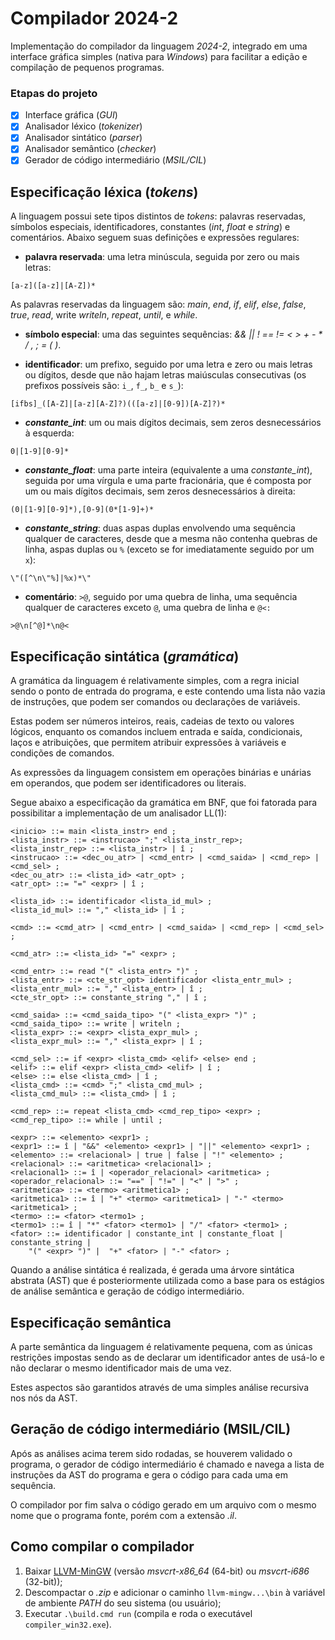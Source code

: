 # Compilador 2024-2

Implementação do compilador da linguagem *2024-2*, integrado em uma interface
gráfica simples (nativa para *Windows*) para facilitar a edição e compilação
de pequenos programas.

### Etapas do projeto

- [X] Interface gráfica (*GUI*)
- [X] Analisador léxico (*tokenizer*)
- [X] Analisador sintático (*parser*)
- [X] Analisador semântico (*checker*)
- [X] Gerador de código intermediário (*MSIL/CIL*)

## Especificação léxica (*tokens*)

A linguagem possui sete tipos distintos de *tokens*: palavras reservadas,
símbolos especiais,  identificadores, constantes (*int*, *float* e *string*)
e comentários. Abaixo seguem suas definições e expressões regulares:

* **palavra reservada**: uma letra minúscula, seguida por zero ou mais letras:
```
[a-z]([a-z]|[A-Z])*
```

As palavras reservadas da linguagem são: *main*, *end*, *if*, *elif*, *else*,
*false*, *true*, *read*, write *writeln*, *repeat*, *until*, e *while*. 

* **símbolo especial**: uma das seguintes sequências: _&& || ! == != < >
  \+ \- \* / , ; = ( )_.

* **identificador**: um prefixo, seguido por uma letra e zero ou mais letras
  ou dígitos, desde que não hajam letras maiúsculas consecutivas 
  (os prefixos possíveis são: `i_`, `f_`, `b_` e `s_`):
```
[ifbs]_([A-Z]|[a-z][A-Z]?)(([a-z]|[0-9])[A-Z]?)*
```

* **_constante_int_**: um ou mais dígitos decimais,
  sem zeros desnecessários à esquerda:
```
0|[1-9][0-9]*
```

* **_constante_float_**: uma parte inteira (equivalente a uma *constante_int*),
  seguida por uma vírgula e uma parte fracionária, que é composta por um ou
  mais dígitos decimais, sem zeros desnecessários à direita:
```
(0|[1-9][0-9]*),[0-9](0*[1-9]+)*
```

* **_constante_string_**: duas aspas duplas envolvendo uma sequência qualquer
  de caracteres, desde que a mesma não contenha quebras de linha, aspas duplas
  ou `%` (exceto se for imediatamente seguido por um `x`):
```
\"([^\n\"%]|%x)*\"
```

* **comentário**: `>@`, seguido por uma quebra de linha, uma sequência qualquer
  de caracteres exceto `@`, uma quebra de linha e `@<:`
```
>@\n[^@]*\n@<
```

## Especificação sintática (*gramática*)

A gramática da linguagem é relativamente simples, com a regra inicial sendo o
ponto de entrada do programa, e este contendo uma lista não vazia de instruções,
que podem ser comandos ou declarações de variáveis.

Estas podem ser números inteiros, reais, cadeias de texto ou valores lógicos,
enquanto os comandos incluem entrada e saída, condicionais, laços e atribuições,
que permitem atribuir expressões à variáveis e condições de comandos.

As expressões da linguagem consistem em operações binárias e unárias em
operandos, que podem ser identificadores ou literais. 

Segue abaixo a especificação da gramática em BNF, que foi fatorada para
possibilitar a implementação de um analisador LL(1):

```
<inicio> ::= main <lista_instr> end ;
<lista_instr> ::= <instrucao> ";" <lista_instr_rep>;
<lista_instr_rep> ::= <lista_instr> | î ;
<instrucao> ::= <dec_ou_atr> | <cmd_entr> | <cmd_saida> | <cmd_rep> | <cmd_sel> ;
<dec_ou_atr> ::= <lista_id> <atr_opt> ;
<atr_opt> ::= "=" <expr> | î ;

<lista_id> ::= identificador <lista_id_mul> ;
<lista_id_mul> ::= "," <lista_id> | î ;

<cmd> ::= <cmd_atr> | <cmd_entr> | <cmd_saida> | <cmd_rep> | <cmd_sel> ;

<cmd_atr> ::= <lista_id> "=" <expr> ;

<cmd_entr> ::= read "(" <lista_entr> ")" ;
<lista_entr> ::= <cte_str_opt> identificador <lista_entr_mul> ;
<lista_entr_mul> ::= "," <lista_entr> | î ;
<cte_str_opt> ::= constante_string "," | î ;

<cmd_saida> ::= <cmd_saida_tipo> "(" <lista_expr> ")" ;
<cmd_saida_tipo> ::= write | writeln ;
<lista_expr> ::= <expr> <lista_expr_mul> ;
<lista_expr_mul> ::= "," <lista_expr> | î ;

<cmd_sel> ::= if <expr> <lista_cmd> <elif> <else> end ;
<elif> ::= elif <expr> <lista_cmd> <elif> | î ;
<else> ::= else <lista_cmd> | î ;
<lista_cmd> ::= <cmd> ";" <lista_cmd_mul> ;
<lista_cmd_mul> ::= <lista_cmd> | î ;

<cmd_rep> ::= repeat <lista_cmd> <cmd_rep_tipo> <expr> ;
<cmd_rep_tipo> ::= while | until ;

<expr> ::= <elemento> <expr1> ; 
<expr1> ::= î | "&&" <elemento> <expr1> | "||" <elemento> <expr1> ; 
<elemento> ::= <relacional> | true | false | "!" <elemento> ; 
<relacional> ::= <aritmetica> <relacional1> ; 
<relacional1> ::= î | <operador_relacional> <aritmetica> ; 
<operador_relacional> ::= "==" | "!=" | "<" | ">" ; 
<aritmetica> ::= <termo> <aritmetica1> ; 
<aritmetica1> ::= î | "+" <termo> <aritmetica1> | "-" <termo> <aritmetica1> ; 
<termo> ::= <fator> <termo1> ; 
<termo1> ::= î | "*" <fator> <termo1> | "/" <fator> <termo1> ; 
<fator> ::= identificador | constante_int | constante_float | constante_string |
    "(" <expr> ")" |  "+" <fator> | "-" <fator> ;  
```

Quando a análise sintática é realizada, é gerada uma árvore sintática abstrata
(AST) que é posteriormente utilizada como a base para os estágios de análise
semântica e geração de código intermediário.
    
## Especificação semântica

A parte semântica da linguagem é relativamente pequena, com as únicas restrições
impostas sendo as de declarar um identificador antes de usá-lo e não declarar o
mesmo identificador mais de uma vez.

Estes aspectos são garantidos através de uma simples análise recursiva nos nós
da AST.

## Geração de código intermediário (MSIL/CIL)

Após as análises acima terem sido rodadas, se houverem validado o programa, o
gerador de código intermediário é chamado e navega a lista de instruções da
AST do programa e gera o código para cada uma em sequência.

O compilador por fim salva o código gerado em um arquivo com o mesmo nome que o
programa fonte, porém com a extensão *.il*.

## Como compilar o compilador

1. Baixar [LLVM-MinGW](https://github.com/mstorsjo/llvm-mingw/releases/latest)
   (versão *msvcrt-x86_64* (64-bit) ou *msvcrt-i686* (32-bit));
2. Descompactar o *.zip* e adicionar o caminho `llvm-mingw...\bin` à variável
   de ambiente *PATH* do seu sistema (ou usuário);
2. Executar `.\build.cmd run`
   (compila e roda o executável `compiler_win32.exe`).
